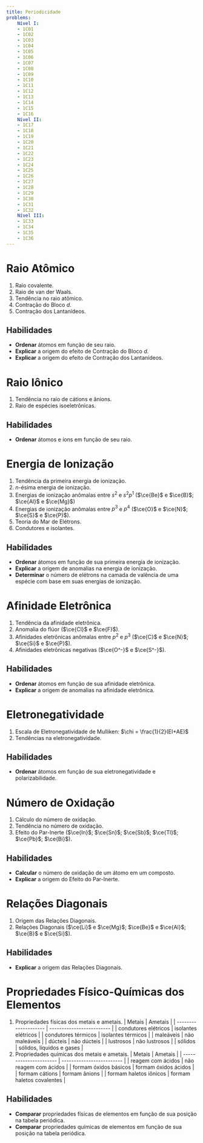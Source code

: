 ```yaml
---
title: Periodicidade
problems:
    Nível I:
    - 1C01
    - 1C02
    - 1C03
    - 1C04
    - 1C05
    - 1C06
    - 1C07
    - 1C08
    - 1C09
    - 1C10
    - 1C11
    - 1C12
    - 1C13
    - 1C14
    - 1C15
    - 1C16
    Nível II:
    - 1C17
    - 1C18
    - 1C19
    - 1C20
    - 1C21
    - 1C22
    - 1C23
    - 1C24
    - 1C25
    - 1C26
    - 1C27
    - 1C28
    - 1C29
    - 1C30
    - 1C31
    - 1C32
    Nível III:
    - 1C33
    - 1C34
    - 1C35
    - 1C36
---
```


# Raio Atômico

1. Raio covalente.
2. Raio de van der Waals.
3. Tendência no raio atômico.
4. Contração do Bloco $d$.
5. Contração dos Lantanídeos.

## Habilidades

- **Ordenar** átomos em função de seu raio.
- **Explicar** a origem do efeito de Contração do Bloco $d$.
- **Explicar** a origem do efeito de Contração dos Lantanídeos.

# Raio Iônico

1. Tendência no raio de cátions e ânions.
2. Raio de espécies isoeletrônicas.

## Habilidades

- **Ordenar** átomos e íons em função de seu raio.

# Energia de Ionização

1. Tendência da primeira energia de ionização.
2. $n$-ésima energia de ionização.
3. Energias de ionização anômalas entre $s^2$ e $s^2p^1$ ($\ce{Be}$ e $\ce{B}$; $\ce{Al}$ e $\ce{Mg}$)
4. Energias de ionização anômalas entre $p^3$ e $p^4$ ($\ce{O}$ e $\ce{N}$; $\ce{S}$ e $\ce{P}$).
6. Teoria do Mar de Elétrons.
7. Condutores e isolantes.

## Habilidades

- **Ordenar** átomos em função de sua primeira energia de ionização.
- **Explicar** a origem de anomalias na energia de ionização.
- **Determinar** o número de elétrons na camada de valência de uma espécie com base em suas energias de ionização.

# Afinidade Eletrônica

1. Tendência da afinidade eletrônica.
2. Anomalia do flúor ($\ce{Cl}$ e $\ce{F}$).
3. Afinidades eletrônicas anômalas entre $p^2$ e $p^3$ ($\ce{C}$ e $\ce{N}$; $\ce{Si}$ e $\ce{P}$).
4. Afinidades eletrônicas negativas ($\ce{O^-}$ e $\ce{S^-}$). 

## Habilidades

- **Ordenar** átomos em função de sua afinidade eletrônica.
- **Explicar** a origem de anomalias na afinidade eletrônica.

# Eletronegatividade

1. Escala de Eletronegatividade de Mulliken: $\chi = \frac{1}{2}(EI+AE)$
2. Tendências na eletronegatividade.

## Habilidades

- **Ordenar** átomos em função de sua eletronegatividade e polarizabilidade.

# Número de Oxidação 

1. Cálculo do número de oxidação.
2. Tendência no número de oxidação.
3. Efeito do Par-Inerte ($\ce{In}$; $\ce{Sn}$; $\ce{Sb}$; $\ce{Tl}$; $\ce{Pb}$; $\ce{Bi}$).

## Habilidades

- **Calcular** o número de oxidação de um átomo em um composto. 
- **Explicar** a origem do Efeito do Par-Inerte.

# Relações Diagonais

1. Origem das Relações Diagonais. 
2. Relações Diagonais ($\ce{Li}$ e $\ce{Mg}$; $\ce{Be}$ e $\ce{Al}$; $\ce{B}$ e $\ce{Si}$).

## Habilidades

- **Explicar** a origem das Relações Diagonais.

# Propriedades Físico-Químicas dos Elementos

1. Propriedades físicas dos metais e ametais.
    | Metais               | Ametais                   |
    | -------------------- | ------------------------- |
    | condutores elétricos | isolantes elétricos       |
    | condutores térmicos  | isolantes térmicos        |
    | maleáveis            | não maleáveis             |
    | dúcteis              | não dúcteis               |
    | lustrosos            | não lustrosos             |
    | sólidos              | sólidos, líquidos e gases |
2. Propriedades químicas dos metais e ametais.
    | Metais                 | Ametais                   |
    | ---------------------- | ------------------------- |
    | reagem com ácidos      | não reagem com ácidos     |
    | formam óxidos básicos  | formam óxidos ácidos      |
    | formam cátions         | formam ânions             |
    | formam haletos iônicos | formam haletos covalentes |

## Habilidades

- **Comparar** propriedades físicas de elementos em função de sua posição na tabela periódica.
- **Comparar** propriedades químicas de elementos em função de sua posição na tabela periódica.

